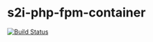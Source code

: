 # s2i-php-fpm-container

[![Build Status](https://bmsitsolutions.visualstudio.com/AVSIM/_apis/build/status/bsperduto.s2i-php-fpm-container?branchName=master)](https://bmsitsolutions.visualstudio.com/AVSIM/_build/latest?definitionId=10&branchName=master)
